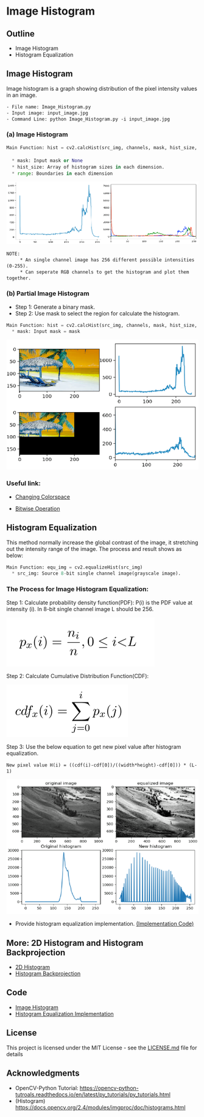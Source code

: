 # Image Histogram

## Outline
- Image Histogram
- Histogram Equalization

## Image Histogram
Image histogram is a graph showing distribution of the pixel intensity values in an image.
```
- File name: Image_Histogram.py
- Input image: input_image.jpg
- Command Line: python Image_Histogram.py -i input_image.jpg
```

### (a) Image Histogram
```python
Main Function: hist = cv2.calcHist(src_img, channels, mask, hist_size, range)

  * mask: Input mask or None
  * hist_size: Array of histogram sizes in each dimension.
  * range: Boundaries in each dimension
```
![](README_IMG/hist.png)

```
NOTE: 
     * An single channel image has 256 different possible intensities (0-255).
     * Can seperate RGB channels to get the histogram and plot them together.
```

### (b) Partial Image Histogram
  * Step 1: Generate a binary mask.
  * Step 2: Use mask to select the region for calculate the histogram.
```python
Main Function: hist = cv2.calcHist(src_img, channels, mask, hist_size, range)
  * mask: Input mask = mask
```
![](README_IMG/part_histo.png)

### Useful link:

- [Changing Colorspace](https://github.com/Hank-Tsou/Computer-Vision-OpenCV-Python/tree/master/tutorials/Image_Processing/1_Changing_colorspace)

- [Bitwise Operation](https://github.com/Hank-Tsou/Computer-Vision-OpenCV-Python/tree/master/tutorials/Core_Operation)


## Histogram Equalization 
This method normally increase the global contrast of the image, it stretching out the intensity range of the image. The process and result shows as below:
```python
Main Function: equ_img = cv2.equalizeHist(src_img)
  * src_img: Source 8-bit single channel image(grayscale image).
```


### The Process for Image Histogram Equalization:

Step 1: Calculate probability density function(PDF): P(i) is the PDF value at intensity (i). In 8-bit single channel image L should be 256.

![](README_IMG/PDF.png)

Step 2: Calculate Cumulative Distribution Function(CDF):

![](README_IMG/CDF.png)

Step 3: Use the below equation to get new pixel value after histogram equalization.
```
New pixel value H(i) = ((cdf(i)-cdf[0])/((width*height)-cdf[0])) * (L-1)
```

![](README_IMG/equ_hist.png)

- Provide histogram equalization implementation. [(Implementation Code)](https://github.com/Hank-Tsou/Histogram)

## More: 2D Histogram and Histogram Backprojection
- [2D Histogram](https://opencv-python-tutroals.readthedocs.io/en/latest/py_tutorials/py_imgproc/py_histograms/py_2d_histogram/py_2d_histogram.html)
- [Histogram Backprojection](https://opencv-python-tutroals.readthedocs.io/en/latest/py_tutorials/py_imgproc/py_histograms/py_histogram_backprojection/py_histogram_backprojection.html)

## Code
- [Image Histogram](https://github.com/Hank-Tsou/Computer-Vision-OpenCV-Python/tree/master/tutorials/Image_Processing/9_Image_Histogram)
- [Histogram Equalization Implementation](https://github.com/Hank-Tsou/Histogram)

## License

This project is licensed under the MIT License - see the [LICENSE.md](LICENSE.md) file for details

## Acknowledgments

* OpenCV-Python Tutorial: https://opencv-python-tutroals.readthedocs.io/en/latest/py_tutorials/py_tutorials.html
* (Histogram) https://docs.opencv.org/2.4/modules/imgproc/doc/histograms.html

